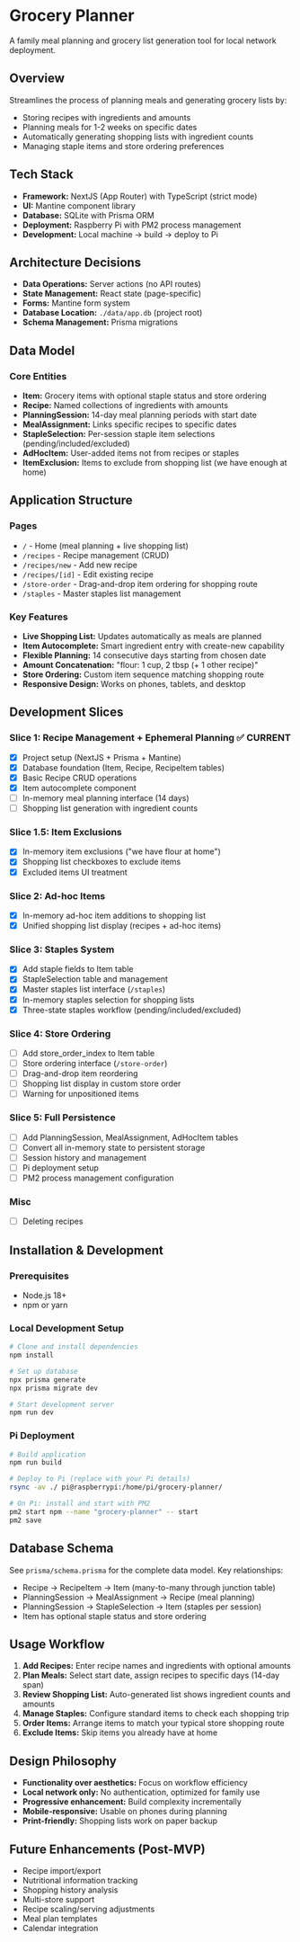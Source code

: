 # Grocery Planner

A family meal planning and grocery list generation tool for local network deployment.

## Overview

Streamlines the process of planning meals and generating grocery lists by:
- Storing recipes with ingredients and amounts
- Planning meals for 1-2 weeks on specific dates
- Automatically generating shopping lists with ingredient counts
- Managing staple items and store ordering preferences

## Tech Stack

- **Framework:** NextJS (App Router) with TypeScript (strict mode)
- **UI:** Mantine component library
- **Database:** SQLite with Prisma ORM
- **Deployment:** Raspberry Pi with PM2 process management
- **Development:** Local machine → build → deploy to Pi

## Architecture Decisions

- **Data Operations:** Server actions (no API routes)
- **State Management:** React state (page-specific)
- **Forms:** Mantine form system
- **Database Location:** `./data/app.db` (project root)
- **Schema Management:** Prisma migrations

## Data Model

### Core Entities
- **Item:** Grocery items with optional staple status and store ordering
- **Recipe:** Named collections of ingredients with amounts
- **PlanningSession:** 14-day meal planning periods with start date
- **MealAssignment:** Links specific recipes to specific dates
- **StapleSelection:** Per-session staple item selections (pending/included/excluded)
- **AdHocItem:** User-added items not from recipes or staples
- **ItemExclusion:** Items to exclude from shopping list (we have enough at home)

## Application Structure

### Pages
- `/` - Home (meal planning + live shopping list)
- `/recipes` - Recipe management (CRUD)
- `/recipes/new` - Add new recipe
- `/recipes/[id]` - Edit existing recipe
- `/store-order` - Drag-and-drop item ordering for shopping route
- `/staples` - Master staples list management

### Key Features
- **Live Shopping List:** Updates automatically as meals are planned
- **Item Autocomplete:** Smart ingredient entry with create-new capability
- **Flexible Planning:** 14 consecutive days starting from chosen date
- **Amount Concatenation:** "flour: 1 cup, 2 tbsp (+ 1 other recipe)"
- **Store Ordering:** Custom item sequence matching shopping route
- **Responsive Design:** Works on phones, tablets, and desktop

## Development Slices

### Slice 1: Recipe Management + Ephemeral Planning ✅ CURRENT
- [x] Project setup (NextJS + Prisma + Mantine)
- [x] Database foundation (Item, Recipe, RecipeItem tables)
- [x] Basic Recipe CRUD operations
- [x] Item autocomplete component
- [ ] In-memory meal planning interface (14 days)
- [ ] Shopping list generation with ingredient counts

### Slice 1.5: Item Exclusions
- [x] In-memory item exclusions ("we have flour at home")
- [x] Shopping list checkboxes to exclude items
- [x] Excluded items UI treatment

### Slice 2: Ad-hoc Items
- [x] In-memory ad-hoc item additions to shopping list
- [x] Unified shopping list display (recipes + ad-hoc items)

### Slice 3: Staples System
- [x] Add staple fields to Item table
- [x] StapleSelection table and management
- [x] Master staples list interface (`/staples`)
- [x] In-memory staples selection for shopping lists
- [x] Three-state staples workflow (pending/included/excluded)

### Slice 4: Store Ordering
- [ ] Add store_order_index to Item table
- [ ] Store ordering interface (`/store-order`)
- [ ] Drag-and-drop item reordering
- [ ] Shopping list display in custom store order
- [ ] Warning for unpositioned items

### Slice 5: Full Persistence
- [ ] Add PlanningSession, MealAssignment, AdHocItem tables
- [ ] Convert all in-memory state to persistent storage
- [ ] Session history and management
- [ ] Pi deployment setup
- [ ] PM2 process management configuration

### Misc
- [ ] Deleting recipes

## Installation & Development

### Prerequisites
- Node.js 18+
- npm or yarn

### Local Development Setup
```bash
# Clone and install dependencies
npm install

# Set up database
npx prisma generate
npx prisma migrate dev

# Start development server
npm run dev
```

### Pi Deployment
```bash
# Build application
npm run build

# Deploy to Pi (replace with your Pi details)
rsync -av ./ pi@raspberrypi:/home/pi/grocery-planner/

# On Pi: install and start with PM2
pm2 start npm --name "grocery-planner" -- start
pm2 save
```

## Database Schema

See `prisma/schema.prisma` for the complete data model. Key relationships:
- Recipe → RecipeItem → Item (many-to-many through junction table)
- PlanningSession → MealAssignment → Recipe (meal planning)
- PlanningSession → StapleSelection → Item (staples per session)
- Item has optional staple status and store ordering

## Usage Workflow

1. **Add Recipes:** Enter recipe names and ingredients with optional amounts
2. **Plan Meals:** Select start date, assign recipes to specific days (14-day span)
3. **Review Shopping List:** Auto-generated list shows ingredient counts and amounts
4. **Manage Staples:** Configure standard items to check each shopping trip
5. **Order Items:** Arrange items to match your typical store shopping route
6. **Exclude Items:** Skip items you already have at home

## Design Philosophy

- **Functionality over aesthetics:** Focus on workflow efficiency
- **Local network only:** No authentication, optimized for family use
- **Progressive enhancement:** Build complexity incrementally
- **Mobile-responsive:** Usable on phones during planning
- **Print-friendly:** Shopping lists work on paper backup

## Future Enhancements (Post-MVP)

- Recipe import/export
- Nutritional information tracking
- Shopping history analysis
- Multi-store support
- Recipe scaling/serving adjustments
- Meal plan templates
- Calendar integration